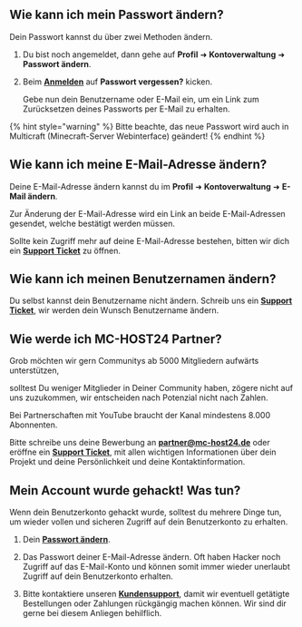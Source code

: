 ## Wie kann ich mein Passwort ändern?

Dein Passwort kannst du über zwei Methoden ändern.

1. Du bist noch angemeldet, dann gehe auf **Profil** ➜ **Kontoverwaltung** ➜ **Passwort ändern**.

2. Beim [**Anmelden**](https://mc-host24.de/) auf **Passwort vergessen?** kicken.

   Gebe nun dein Benutzername oder E-Mail ein, um ein Link zum Zurücksetzen deines Passworts per E-Mail zu erhalten.

{% hint style="warning" %}
Bitte beachte, das neue Passwort wird auch in Multicraft (Minecraft-Server Webinterface) geändert!
{% endhint %}

## Wie kann ich meine E-Mail-Adresse ändern?

Deine E-Mail-Adresse ändern kannst du im **Profil** ➜ **Kontoverwaltung** ➜ **E-Mail ändern**.

Zur Änderung der E-Mail-Adresse wird ein Link an beide E-Mail-Adressen gesendet, welche bestätigt werden müssen.

Sollte kein Zugriff mehr auf deine E-Mail-Adresse bestehen, bitten wir dich ein [**Support Ticket**](https://mc-host24.de/ticket/create) zu öffnen.

## Wie kann ich meinen Benutzernamen ändern?

Du selbst kannst dein Benutzername nicht ändern. Schreib uns ein [**Support Ticket**](https://mc-host24.de/ticket/create), wir werden dein Wunsch Benutzername ändern.

## Wie werde ich MC-HOST24 Partner?

Grob möchten wir gern Communitys ab 5000 Mitgliedern aufwärts unterstützen,

solltest Du weniger Mitglieder in Deiner Community haben, zögere nicht auf uns zuzukommen, wir entscheiden nach Potenzial nicht nach Zahlen.

Bei Partnerschaften mit YouTube braucht der Kanal mindestens 8.000 Abonnenten.

Bitte schreibe uns deine Bewerbung an **partner@mc-host24.de** oder eröffne ein [**Support Ticket**](https://mc-host24.de/ticket/create), mit allen wichtigen Informationen über dein Projekt und deine Persönlichkeit und deine Kontaktinformation.

## Mein Account wurde gehackt! Was tun?

Wenn dein Benutzerkonto gehackt wurde, solltest du mehrere Dinge tun, um wieder vollen und sicheren Zugriff auf dein Benutzerkonto zu erhalten.

1. Dein [**Passwort ändern**](https://docs.mc-host24.de/docs/allgemein/benutzer#wie-kann-ich-mein-passwort-aendern).

2. Das Passwort deiner E-Mail-Adresse ändern. Oft haben Hacker noch Zugriff auf das E-Mail-Konto und können somit immer wieder unerlaubt Zugriff auf dein Benutzerkonto erhalten.

3. Bitte kontaktiere unseren [**Kundensupport**](https://mc-host24.de/support), damit wir eventuell getätigte Bestellungen oder Zahlungen rückgängig machen können. Wir sind dir gerne bei diesem Anliegen behilflich.
